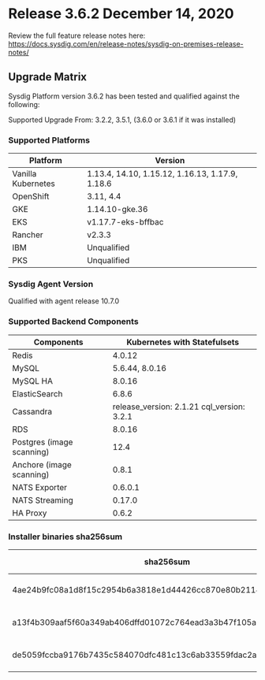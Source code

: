 Release 3.6.2 December 14, 2020
===

Review the full feature release notes here: https://docs.sysdig.com/en/release-notes/sysdig-on-premises-release-notes/

Upgrade Matrix
---

Sysdig Platform version 3.6.2 has been tested and qualified against the following:

Supported Upgrade From: 3.2.2, 3.5.1, (3.6.0 or 3.6.1 if it was installed)

### Supported Platforms

| **Platform** | **Version** |
|---|---|
| Vanilla Kubernetes          | 1.13.4, 14.10, 1.15.12, 1.16.13, 1.17.9, 1.18.6 |
| OpenShift                   | 3.11, 4.4 |
| GKE                         |1.14.10-gke.36 |
| EKS                         |v1.17.7-eks-bffbac|
| Rancher                     | v2.3.3|
| IBM                         | Unqualified |
| PKS                         | Unqualified |

### Sysdig Agent Version

Qualified with agent release 10.7.0

### Supported Backend Components

| **Components** | **Kubernetes with Statefulsets** |
|---|---|
| Redis                      | 4.0.12 |
| MySQL                      | 5.6.44, 8.0.16|
| MySQL HA                   | 8.0.16 |
| ElasticSearch              | 6.8.6 |
| Cassandra                  | release_version: 2.1.21 cql_version: 3.2.1 |
| RDS                        | 8.0.16 |
| Postgres (image scanning)  | 12.4|
| Anchore (image scanning)   | 0.8.1 |
| NATS Exporter              | 0.6.0.1 |
| NATS Streaming             | 0.17.0 |
| HA Proxy                   | 0.6.2|


### Installer binaries sha256sum

| **sha256sum** | **Installer binary ** |
|---|---|
| 4ae24b9fc08a1d8f15c2954b6a3818e1d44426cc870e80b2114e496ff6e31222 | installer-darwin-amd64 |
| a13f4b309aaf5f60a349ab406dffd01072c764ead3a3b47f105ac829b10a0b44 | installer-linux-amd64 |
| de5059fccba9176b7435c584070dfc481c13c6ab33559fdac2a41b63db1293d4 | installer-windows-amd64.exe |
